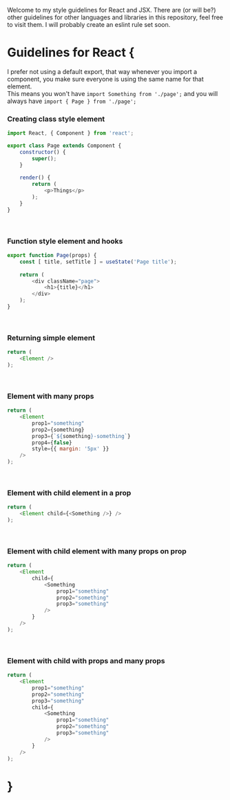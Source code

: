 Welcome to my style guidelines for React and JSX. There are (or will be?) other guidelines for other languages and libraries in this repository, feel free to visit them.
I will probably create an eslint rule set soon.

# Guidelines for React {
I prefer not using a default export, that way whenever you import a component, you make sure everyone is using the same name for that element. <br />
This means you won't have `import Something from './page';` and you will always have `import { Page } from './page';`
<h3>Creating class style element</h3>

```javascript
import React, { Component } from 'react';

export class Page extends Component {
    constructor() {
        super();
    }
    
    render() {
        return (
            <p>Things</p>
        );
    }
}
```

<br />
<h3>Function style element and hooks</h3>

```javascript
export function Page(props) {
    const [ title, setTitle ] = useState('Page title');
    
    return (
        <div className="page">
            <h1>{title}</h1>
        </div>
    );
}
```

<br />
<h3>Returning simple element</h4>

```javascript
return (
    <Element />
);
```
<br />
<h3>Element with many props</h3>

```javascript
return (
    <Element
        prop1="something"
        prop2={something}
        prop3={`${something}-something`}
        prop4={false}
        style={{ margin: '5px' }}
    />
);
```

<br />
<h3>Element with child element in a prop</h3>

```javascript
return (
    <Element child={<Something />} />
);
```

<br />
<h3>Element with child element with many props on prop</h3>

```javascript
return (
    <Element 
        child={
            <Something 
                prop1="something"
                prop2="something"
                prop3="something"
            />
        } 
    />
);
```

<br />
<h3>Element with child with props and many props</h3>

```javascript
return (
    <Element 
        prop1="something"
        prop2="something"
        prop3="something"
        child={
            <Something 
                prop1="something"
                prop2="something"
                prop3="something"
            />
        } 
    />
);
```
# }
